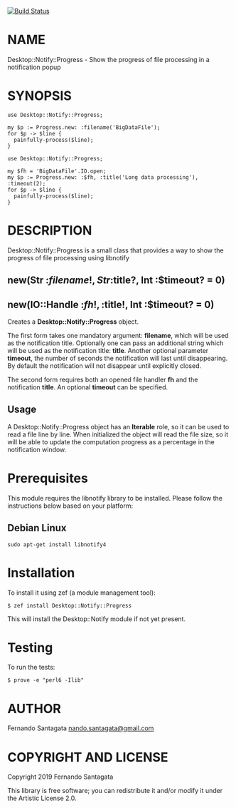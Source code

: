 [![Build Status](https://travis-ci.org/frithnanth/Perl6-Desktop-Notify-Progress.svg?branch=master)](https://travis-ci.org/frithnanth/Perl6-Desktop-Notify-Progress)

NAME
====

Desktop::Notify::Progress - Show the progress of file processing in a notification popup

SYNOPSIS
========

```perl6
use Desktop::Notify::Progress;

my $p := Progress.new: :filename('BigDataFile');
for $p -> $line {
  painfully-process($line);
}
```

```perl6
use Desktop::Notify::Progress;

my $fh = 'BigDataFile'.IO.open;
my $p := Progress.new: :$fh, :title('Long data processing'), :timeout(2);
for $p -> $line {
  painfully-process($line);
}
```

DESCRIPTION
===========

Desktop::Notify::Progress is a small class that provides a way to show the progress of file processing using libnotify

new(Str :$filename!, Str :$title?, Int :$timeout? = 0)
------------------------------------------------------

new(IO::Handle :$fh!, :$title!, Int :$timeout? = 0)
---------------------------------------------------

Creates a **Desktop::Notify::Progress** object.

The first form takes one mandatory argument: **filename**, which will be used as the notification title. Optionally one can pass an additional string which will be used as the notification title: **title**. Another optional parameter **timeout**, the number of seconds the notification will last until disappearing. By default the notification will not disappear until explicitly closed.

The second form requires both an opened file handler **fh** and the notification **title**. An optional **timeout** can be specified.

Usage
-----

A Desktop::Notify::Progress object has an **Iterable** role, so it can be used to read a file line by line. When initialized the object will read the file size, so it will be able to update the computation progress as a percentage in the notification window.

Prerequisites
=============

This module requires the libnotify library to be installed. Please follow the instructions below based on your platform:

Debian Linux
------------

    sudo apt-get install libnotify4

Installation
============

To install it using zef (a module management tool):

    $ zef install Desktop::Notify::Progress

This will install the Desktop::Notify module if not yet present.

Testing
=======

To run the tests:

    $ prove -e "perl6 -Ilib"

AUTHOR
======

Fernando Santagata <nando.santagata@gmail.com>

COPYRIGHT AND LICENSE
=====================

Copyright 2019 Fernando Santagata

This library is free software; you can redistribute it and/or modify it under the Artistic License 2.0.

